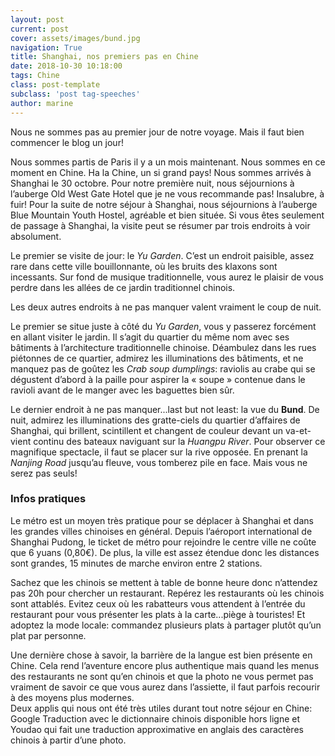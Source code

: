 ```yaml
---
layout: post
current: post
cover: assets/images/bund.jpg
navigation: True
title: Shanghai, nos premiers pas en Chine
date: 2018-10-30 10:18:00
tags: Chine
class: post-template
subclass: 'post tag-speeches'
author: marine
---
```

 
Nous ne sommes pas au premier jour de notre voyage. Mais il faut bien commencer le blog un jour!

Nous sommes partis de Paris il y a un mois maintenant. Nous sommes en ce moment en Chine. Ha la Chine, un si grand pays! Nous sommes arrivés à Shanghai le 30 octobre. Pour notre première nuit, nous séjournions à l’auberge Old West Gate Hotel que je ne vous recommande pas! Insalubre, à fuir! Pour la suite de notre séjour à Shanghai, nous séjournions à l’auberge Blue Mountain Youth Hostel, agréable et bien située. 
Si vous êtes seulement de passage à Shanghai, la visite peut se résumer par trois endroits à voir absolument. 

Le premier se visite de jour: le *Yu Garden*. C’est un endroit paisible, assez rare dans cette ville bouillonnante, où les bruits des klaxons sont incessants. Sur fond de musique traditionnelle, vous aurez le plaisir de vous perdre dans les allées de ce jardin traditionnel chinois.

Les deux autres endroits à ne pas manquer valent vraiment le coup de nuit.

Le premier se situe juste à côté du *Yu Garden*, vous y passerez forcément en allant visiter le jardin. Il s’agit du quartier du même nom avec ses bâtiments à l’architecture traditionnelle chinoise. Déambulez dans les rues piétonnes de ce quartier, admirez les illuminations des bâtiments, et ne manquez pas de goûtez les *Crab soup dumplings*: raviolis au crabe qui se dégustent d’abord à la paille pour aspirer la « soupe » contenue dans le ravioli avant de le manger avec les baguettes bien sûr.

Le dernier endroit à ne pas manquer...last but not least: la vue du **Bund**. De nuit, admirez les illuminations des gratte-ciels du quartier d’affaires de Shanghai, qui brillent, scintillent et changent de couleur devant un va-et-vient continu des bateaux naviguant sur la *Huangpu River*. Pour observer ce magnifique spectacle, il faut se placer sur la rive opposée. En prenant la *Nanjing Road* jusqu’au fleuve, vous tomberez pile en face. Mais vous ne serez pas seuls!

### Infos pratiques
 
Le métro est un moyen très pratique pour se déplacer à Shanghai et dans les grandes villes chinoises en général. Depuis l’aéroport international de Shanghai Pudong, le ticket de métro pour rejoindre le centre ville ne coûte que 6 yuans (0,80€). De plus, la ville est assez étendue donc les distances sont grandes, 15 minutes de marche environ entre 2 stations.

Sachez que les chinois se mettent à table de bonne heure donc n’attendez pas 20h pour chercher un restaurant. Repérez les restaurants où les chinois sont attablés. Evitez ceux où les rabatteurs vous attendent à l’entrée du restaurant pour vous présenter les plats à la carte...piège à touristes! Et adoptez la mode locale: commandez plusieurs plats à partager plutôt qu’un plat par personne.

Une dernière chose à savoir, la barrière de la langue est bien présente en Chine. Cela rend l’aventure encore plus authentique mais quand les menus des restaurants ne sont qu’en chinois et que la photo ne vous permet pas vraiment de savoir ce que vous aurez dans l’assiette, il faut parfois recourir à des moyens plus modernes.  
Deux applis qui nous ont été très utiles durant tout notre séjour en Chine: Google Traduction avec le dictionnaire chinois disponible hors ligne et Youdao qui fait une traduction approximative en anglais des caractères chinois à partir d’une photo.